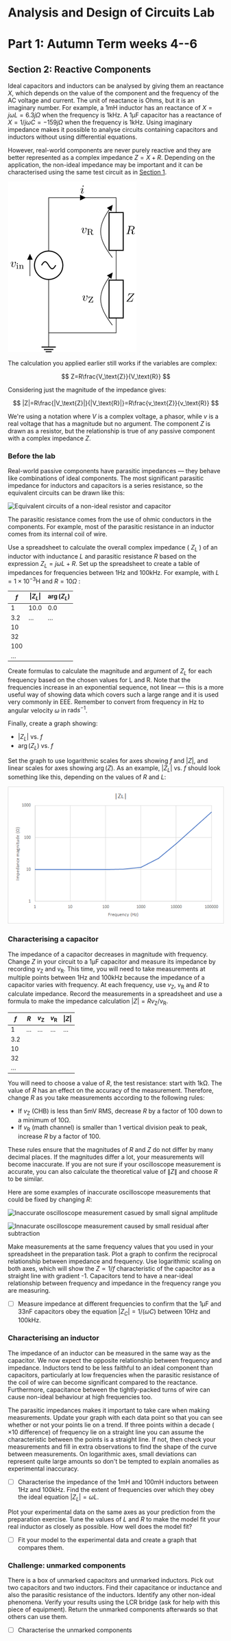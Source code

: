 # Analysis and Design of Circuits Lab
# Part 1: Autumn Term weeks 4--6

## Section 2: Reactive Components

Ideal capacitors and inductors can be analysed by giving them an reactance $X$, which depends on the value of the component and the frequency of the AC voltage and current.
The unit of reactance is Ohms, but it is an imaginary number.
For example, a 1mH inductor has an reactance of $X=j\omega L=6.3j\Omega$ when the frequency is 1kHz.
A 1μF capacitor has a reactance of $X=1/j\omega C=-159j\Omega$ when the frequency is 1kHz.
Using imaginary impedance makes it possible to analyse circuits containing capacitors and inductors without using differential equations.
		
However, real-world components are never purely reactive and they are better represented as a complex impedance $Z=X+R$.
Depending on the application, the non-ideal impedance may be important and it can be characterised using the same test circuit as in [Section 1](Section1.md).
		
![Potential divider for measuring impedance](graphics/Zdiv.png)
		
The calculation you applied earlier still works if the variables are complex: 

$$ Z=R\frac{V_\text{Z}}{V_\text{R}} $$

Considering just the magnitude of the impedance gives:

$$ |Z|=R\frac{|V_\text{Z}|}{|V_\text{R}|}=R\frac{v_\text{Z}}{v_\text{R}} $$

We're using a notation where $V$ is a complex voltage, a phasor, while $v$ is a real voltage that has a magnitude but no argument.
The component $Z$ is drawn as a resistor, but the relationship is true of any passive component with a complex impedance $Z$.

### Before the lab

Real-world passive components have parasitic impedances — they behave like combinations of ideal components.
The most significant parasitic impedance for inductors and capacitors is a series resistance, so the equivalent circuits can be drawn like this:
			
![Equivalent circuits of a non-ideal resistor and capacitor](graphics/PN-LCequ.png)
			
The parasitic resistance comes from the use of ohmic conductors in the components.
For example, most of the parasitic resistance in an inductor comes from its internal coil of wire.
			
Use a spreadsheet to calculate the overall complex impedance ( $Z_L$ ) of an inductor with inductance $L$ and parasitic resistance $R$ based on the expression $Z_L=j\omega L + R$.
Set up the spreadsheet to create a table of impedances for frequencies between 1Hz and 100kHz. For example, with $L=1 \times 10^{-3}\text{H}$ and $R=10\Omega$ :

| $f$ | $\|Z_L\|$ | $\arg(Z_L)$ |
| --- | ------- | ----------- |
| 1   | 10.0    | 0.0         |
| 3.2 |  …      | …           |
| 10  |         |             |
| 32  |         |             |
| 100 |         |             |
| …   |         |             |
			
Create formulas to calculate the magnitude and argument of $Z_L$ for each frequency based on the chosen values for L and R.
Note that the frequencies increase in an exponential sequence, not linear — this is a more useful way of showing data which covers such a large range and it is used very commonly in EEE.
Remember to convert from frequency in Hz to angular velocity $\omega$ in $\text{rad}s^{-1}$.
			
Finally, create a graph showing:
- $|Z_L|$ vs. $f$
- $\arg(Z_L)$ vs. $f$

Set the graph to use logarithmic scales for axes showing $f$ and $|Z|$, and linear scales for axes showing $\arg(Z)$.
As an example, $|Z_L|$ vs. $f$ should look something like this, depending on the values of $R$ and $L$:
			
![Prediction of impedance of an inductor](graphics/ZL_vs_f_excel.png)

### Characterising a capacitor
	
The impedance of a capacitor decreases in magnitude with frequency.
Change $Z$ in your circuit to a 1μF capacitor and measure its impedance by recording $v_\text{Z}$ and $v_\text{R}$.
This time, you will need to take measurements at multiple points between 1Hz and 100kHz because the impedance of a capacitor varies with frequency.
At each frequency, use $v_\text{Z}$, $v_\text{R}$ and $R$ to calculate impedance.
Record the measurements in a spreadsheet and use a formula to make the impedance calculation $|Z|=Rv_\text{Z}/v_\text{R}$.
		
| $f$ | $R$ | $v_\text{Z}$ | $v_\text{R}$ | $\|Z\|$ |
| --- | --- | ------------ | ------------ | ------- |
| 1   | …   | …            | …            | …       |
| 3.2 |     |              |              |         |
| 10  |     |              |              |         |
| 32  |     |              |              |         |
| …   |     |              |              |         |
		
You will need to choose a value of $R$, the test resistance: start with 1kΩ.
The value of $R$ has an effect on the accuracy of the measurement.
Therefore, change $R$ as you take measurements according to the following rules:

- If $v_\text{Z}$ (CHB) is less than 5mV RMS, decrease $R$ by a factor of 100 down to a minimum of 10Ω.
- If $v_\text{R}$ (math channel) is smaller than 1 vertical division peak to peak, increase $R$ by a factor of 100.
		
These rules ensure that the magnitudes of $R$ and $Z$ do not differ by many decimal places.
If the magnitudes differ a lot, your measurements will become inaccurate.
If you are not sure if your oscilloscope measurement is accurate, you can also calculate the theoretical value of $\|Z\|$ and choose $R$ to be similar.

Here are some examples of inaccurate oscilloscope measurements that could be fixed by changing $R$:
		
![Inaccurate oscilloscope measurement casued by small signal amplitude](graphics/PN-noisypico.png)
	
![Innacurate oscilloscope measurement caused by small residual after subtraction](graphics/PN-mathnoisepico.png)
		
Make measurements at the same frequency values that you used in your spreadsheet in the preparation task.
Plot a graph to confirm the reciprocal relationship between impedance and frequency.
Use logarithmic scaling on both axes, which will show the $Z\propto1/f$ characteristic of the capacitor as a straight line with gradient -1.
Capacitors tend to have a near-ideal relationship between frequency and impedance in the frequency range you are measuring.
		
- [ ] Measure impedance at different frequencies to confirm that the 1μF and 33nF capacitors obey the equation $|Z_C|=1/(\omega C)$ between 10Hz and 100kHz.

### Characterising an inductor
	
The impedance of an inductor can be measured in the same way as the capacitor.
We now expect the opposite relationship between frequency and impedance.
Inductors tend to be less faithful to an ideal component than capacitors, particularly at low frequencies when the parasitic resistance of the coil of wire can become significant compared to the reactance.
Furthermore, capacitance between the tightly-packed turns of wire can cause non-ideal behaviour at high frequencies too.
		
The parasitic impedances makes it important to take care when making measurements.
Update your graph with each data point so that you can see whether or not your points lie on a trend.
If three points within a decade ( $\times10$ difference) of frequency lie on a straight line you can assume the characteristic between the points is a straight line.
If not, then check your measurements and fill in extra observations to find the shape of the curve between measurements.
On logarithmic axes, small deviations can represent quite large amounts so don't be tempted to explain anomalies as experimental inaccuracy.
		
- [ ] Characterise the impedance of the 1mH and 100mH inductors between 1Hz and 100kHz. Find the extent of frequencies over which they obey the ideal equation $|Z_L|=\omega L$.
		
Plot your experimental data on the same axes as your prediction from the preparation exercise.
Tune the values of $L$ and $R$ to make the model fit your real inductor as closely as possible.
How well does the model fit?
		
- [ ] Fit your model to the experimental data and create a graph that compares them.
		
### Challenge: unmarked components

There is a box of unmarked capacitors and unmarked inductors.
Pick out two capacitors and two inductors.
Find their capacitance or inductance and also the parasitic resistance of the inductors.
Identify any other non-ideal phenomena.
Verify your results using the LCR bridge (ask for help with this piece of equipment).
Return the unmarked components afterwards so that others can use them.

- [ ] Characterise the unmarked components
